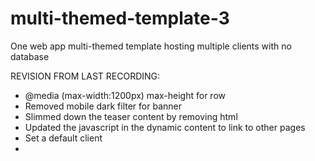 # multi-themed-template-3
One web app multi-themed template hosting multiple clients with no database


REVISION FROM LAST RECORDING:
- @media (max-width:1200px) max-height for row
- Removed mobile dark filter for banner
- Slimmed down the teaser content by removing html
- Updated the javascript in the dynamic content to link to other pages
- Set a default client
- 
